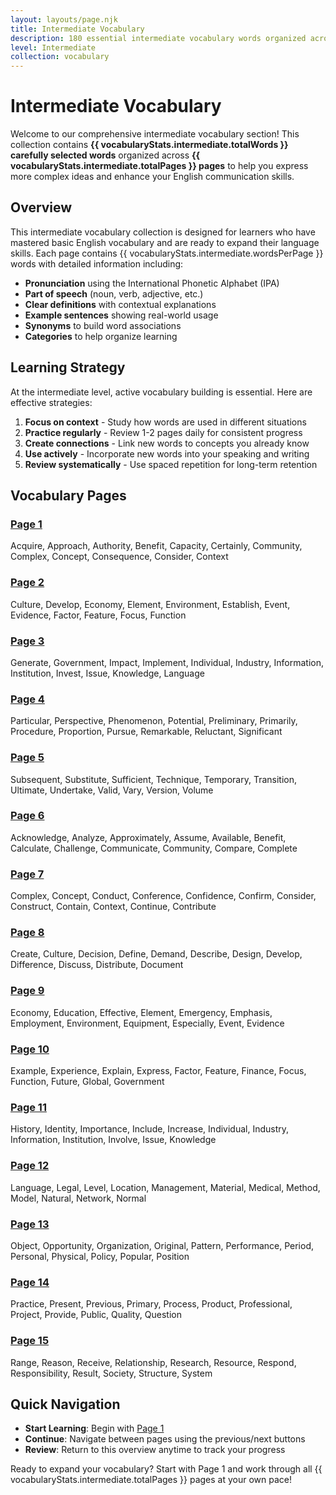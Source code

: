 ```yaml
---
layout: layouts/page.njk
title: Intermediate Vocabulary
description: 180 essential intermediate vocabulary words organized across 15 pages for developing English skills
level: Intermediate
collection: vocabulary
---
```


# Intermediate Vocabulary

Welcome to our comprehensive intermediate vocabulary section! This collection contains **{{ vocabularyStats.intermediate.totalWords }} carefully selected words** organized across **{{ vocabularyStats.intermediate.totalPages }} pages** to help you express more complex ideas and enhance your English communication skills.

## Overview

This intermediate vocabulary collection is designed for learners who have mastered basic English vocabulary and are ready to expand their language skills. Each page contains {{ vocabularyStats.intermediate.wordsPerPage }} words with detailed information including:

- **Pronunciation** using the International Phonetic Alphabet (IPA)
- **Part of speech** (noun, verb, adjective, etc.)
- **Clear definitions** with contextual explanations
- **Example sentences** showing real-world usage
- **Synonyms** to build word associations
- **Categories** to help organize learning

## Learning Strategy

At the intermediate level, active vocabulary building is essential. Here are effective strategies:

1. **Focus on context** - Study how words are used in different situations
2. **Practice regularly** - Review 1-2 pages daily for consistent progress
3. **Create connections** - Link new words to concepts you already know
4. **Use actively** - Incorporate new words into your speaking and writing
5. **Review systematically** - Use spaced repetition for long-term retention

## Vocabulary Pages

<div class="vocabulary-page-grid">
  <div class="page-link-card">
    <h3><a href="/vocabulary/intermediate/page-1/">Page 1</a></h3>
    <p>Acquire, Approach, Authority, Benefit, Capacity, Certainly, Community, Complex, Concept, Consequence, Consider, Context</p>
  </div>
  <div class="page-link-card">
    <h3><a href="/vocabulary/intermediate/page-2/">Page 2</a></h3>
    <p>Culture, Develop, Economy, Element, Environment, Establish, Event, Evidence, Factor, Feature, Focus, Function</p>
  </div>
  <div class="page-link-card">
    <h3><a href="/vocabulary/intermediate/page-3/">Page 3</a></h3>
    <p>Generate, Government, Impact, Implement, Individual, Industry, Information, Institution, Invest, Issue, Knowledge, Language</p>
  </div>
  <div class="page-link-card">
    <h3><a href="/vocabulary/intermediate/page-4/">Page 4</a></h3>
    <p>Particular, Perspective, Phenomenon, Potential, Preliminary, Primarily, Procedure, Proportion, Pursue, Remarkable, Reluctant, Significant</p>
  </div>
  <div class="page-link-card">
    <h3><a href="/vocabulary/intermediate/page-5/">Page 5</a></h3>
    <p>Subsequent, Substitute, Sufficient, Technique, Temporary, Transition, Ultimate, Undertake, Valid, Vary, Version, Volume</p>
  </div>
  <div class="page-link-card">
    <h3><a href="/vocabulary/intermediate/page-6/">Page 6</a></h3>
    <p>Acknowledge, Analyze, Approximately, Assume, Available, Benefit, Calculate, Challenge, Communicate, Community, Compare, Complete</p>
  </div>
  <div class="page-link-card">
    <h3><a href="/vocabulary/intermediate/page-7/">Page 7</a></h3>
    <p>Complex, Concept, Conduct, Conference, Confidence, Confirm, Consider, Construct, Contain, Context, Continue, Contribute</p>
  </div>
  <div class="page-link-card">
    <h3><a href="/vocabulary/intermediate/page-8/">Page 8</a></h3>
    <p>Create, Culture, Decision, Define, Demand, Describe, Design, Develop, Difference, Discuss, Distribute, Document</p>
  </div>
  <div class="page-link-card">
    <h3><a href="/vocabulary/intermediate/page-9/">Page 9</a></h3>
    <p>Economy, Education, Effective, Element, Emergency, Emphasis, Employment, Environment, Equipment, Especially, Event, Evidence</p>
  </div>
  <div class="page-link-card">
    <h3><a href="/vocabulary/intermediate/page-10/">Page 10</a></h3>
    <p>Example, Experience, Explain, Express, Factor, Feature, Finance, Focus, Function, Future, Global, Government</p>
  </div>
  <div class="page-link-card">
    <h3><a href="/vocabulary/intermediate/page-11/">Page 11</a></h3>
    <p>History, Identity, Importance, Include, Increase, Individual, Industry, Information, Institution, Involve, Issue, Knowledge</p>
  </div>
  <div class="page-link-card">
    <h3><a href="/vocabulary/intermediate/page-12/">Page 12</a></h3>
    <p>Language, Legal, Level, Location, Management, Material, Medical, Method, Model, Natural, Network, Normal</p>
  </div>
  <div class="page-link-card">
    <h3><a href="/vocabulary/intermediate/page-13/">Page 13</a></h3>
    <p>Object, Opportunity, Organization, Original, Pattern, Performance, Period, Personal, Physical, Policy, Popular, Position</p>
  </div>
  <div class="page-link-card">
    <h3><a href="/vocabulary/intermediate/page-14/">Page 14</a></h3>
    <p>Practice, Present, Previous, Primary, Process, Product, Professional, Project, Provide, Public, Quality, Question</p>
  </div>
  <div class="page-link-card">
    <h3><a href="/vocabulary/intermediate/page-15/">Page 15</a></h3>
    <p>Range, Reason, Receive, Relationship, Research, Resource, Respond, Responsibility, Result, Society, Structure, System</p>
  </div>
</div>

## Quick Navigation

- **Start Learning**: Begin with [Page 1](/vocabulary/intermediate/page-1/)
- **Continue**: Navigate between pages using the previous/next buttons
- **Review**: Return to this overview anytime to track your progress

Ready to expand your vocabulary? Start with Page 1 and work through all {{ vocabularyStats.intermediate.totalPages }} pages at your own pace!
